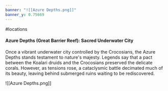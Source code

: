 ```yaml
---
banner: "![[Azure Depths.png]]"
banner_y: 0.75669
---
```

#locations

#### Azure Depths (Great Barrier Reef): Sacred Underwater City

Once a vibrant underwater city controlled by the Crocosians, the Azure Depths stands testament to nature's majesty. Legends say that a pact between the Koalari druids and the Crocosians preserved the delicate corals. However, as tensions rose, a cataclysmic battle decimated much of its beauty, leaving behind submerged ruins waiting to be rediscovered.

![[Azure Depths.png]]